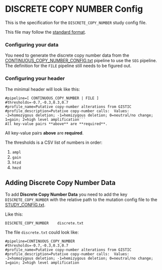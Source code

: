# DISCRETE COPY NUMBER Config
This is the specification for the `DISCRETE_COPY_NUMBER` study config file.

This file may follow the [standard format](STUDY_CONFIG.md).

### Configuring your data

You need to generate the discrete copy number data from the [CONTINUOUS_COPY_NUMBER_CONFIG.txt](CONTINUOUS_COPY_NUMBER_CONFIG.md) pipeline to use the `SEG` pipeline. The definition for the `FILE` pipeline still needs to be figured out.

### Configuring your header

The minimal header will look like this:
```
#pipeline=[ CONTINUOUS_COPY_NUMBER | FILE ]
#thresholds=-0.7,-0.3,0.3,0.7
#profile_name=Putative copy-number alterations from GISTIC
#profile_description=Putative copy-number calls:  Values: -2=homozygous deletion; -1=hemizygous deletion; 0=neutral/no change; 1=gain; 2=high level amplification```
All key-value pairs **above** are **required**.
```
All key-value pairs **above** are **required**.

The thresholds is a CSV list of numbers in order:
1. `ampl`
2. `gain`
3. `htzd`
4. `hmzd`

## Adding Discrete Copy Number Data

To add **Discrete Copy Number Data** you need to add the key `DISCRETE_COPY_NUMBER` with the relative path to the mutation config file to the [STUDY_CONFIG.txt](STUDY_CONFIG.md). 

Like this:

```
DISCRETE_COPY_NUMBER	discrete.txt
```
The file `discrete.txt` could look like:

```
#pipeline=CONTINUOUS_COPY_NUMBER
#thresholds=-0.7,-0.3,0.3,0.7
#profile_name=Putative copy-number alterations from GISTIC
#profile_description=Putative copy-number calls:  Values: -2=homozygous deletion; -1=hemizygous deletion; 0=neutral/no change; 1=gain; 2=high level amplification
```
